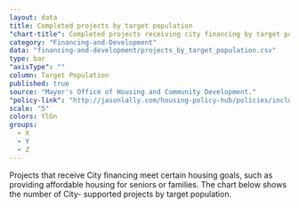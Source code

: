 ```yaml
---
layout: data
title: Completed projects by target population
"chart-title": Completed projects receiving city financing by target population
category: "Financing-and-Development"
data: "financing-and-development/projects_by_target_population.csv"
type: bar
"axisType": ""
column: Target Population
published: true
source: "Mayor's Office of Housing and Community Development."
"policy-link": "http://jasonlally.com/housing-policy-hub/policies/inclusionary-housing/"
scale: "5"
colors: YlGn
groups:
  - X
  - Y
  - Z
---
```


Projects that receive City financing meet certain housing goals, such as providing affordable housing for seniors or families. The chart below shows the number of City- supported projects by target population.